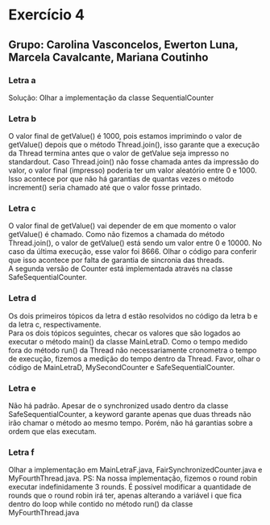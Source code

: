 # Exercício 4
## Grupo: Carolina Vasconcelos, Ewerton Luna, Marcela Cavalcante, Mariana Coutinho
### Letra a
Solução: Olhar a implementação da classe SequentialCounter
### Letra b
O valor final de getValue() é 1000, pois estamos imprimindo o valor de getValue() depois que o método Thread.join(), isso garante que a execução da Thread termina antes que o valor de getValue seja impresso no standardout. 
Caso Thread.join() não fosse chamada antes da impressão do valor, o valor final (impresso) poderia ter um valor aleatório entre 0 e 1000.
Isso acontece por que não há garantias de quantas vezes o método increment() seria chamado até que o valor fosse printado.

### Letra c
O valor final de getValue() vai depender de em que momento o valor getValue() é chamado. Como não fizemos a chamada do método Thread.join(), o valor de getValue() está sendo um valor entre 0 e 10000. No caso da última execução, esse valor foi 8666.
Olhar o código para conferir que isso acontece por falta de garantia de sincronia das threads.<br>
A segunda versão de Counter está implementada através na classe SafeSequentialCounter.

### Letra d
Os dois primeiros tópicos da letra d estão resolvidos no código da letra b e da letra c, respectivamente. <br>
Para os dois tópicos seguintes, checar os valores que são logados ao executar o método main() da classe MainLetraD.
Como o tempo medido fora do método run() da Thread não necessariamente cronometra o tempo de execução, fizemos a medição do tempo dentro da Thread.
Favor, olhar o código de MainLetraD, MySecondCounter e SafeSequentialCounter.
### Letra e
Não há padrão. Apesar de o synchronized usado dentro da classe SafeSequentialCounter, a keyword garante apenas que duas threads não irão chamar o método ao mesmo tempo. Porém, não há garantias sobre a ordem que elas executam.
### Letra f
Olhar a implementação em MainLetraF.java, FairSynchronizedCounter.java e MyFourthThread.java.
PS: Na nossa implementação, fizemos o round robin executar indefinidamente 3 rounds. É possível modificar a quantidade de rounds que o round robin irá ter, apenas alterando a variável i que fica dentro do loop while
contido no método run() da classe MyFourthThread.java